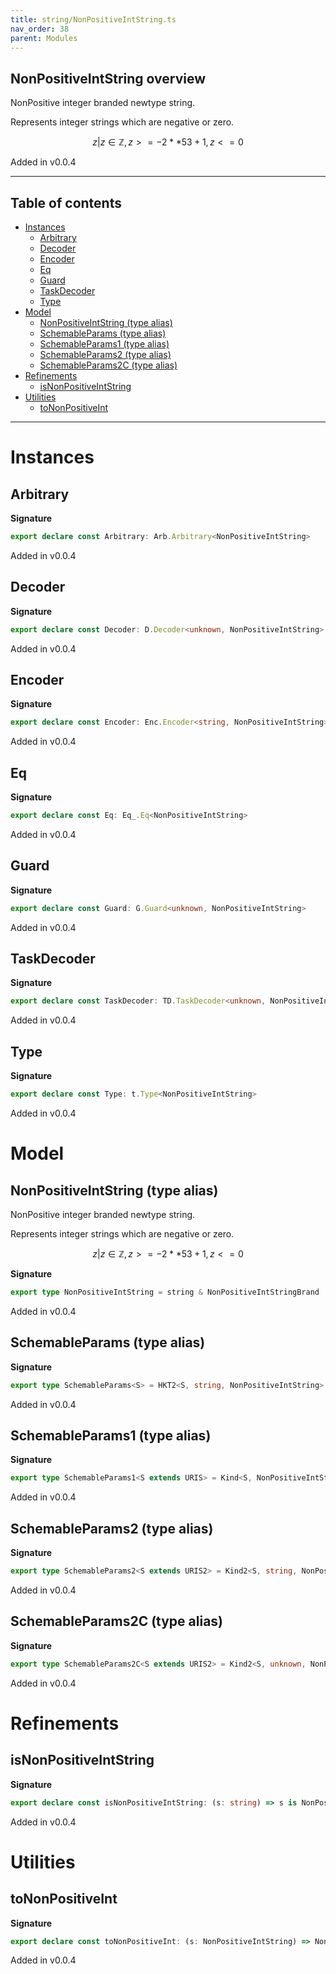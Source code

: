 ```yaml
---
title: string/NonPositiveIntString.ts
nav_order: 38
parent: Modules
---
```


## NonPositiveIntString overview

NonPositive integer branded newtype string.

Represents integer strings which are negative or zero.

```math
 { z | z ∈ ℤ, z >= -2 ** 53 + 1, z <= 0 }
```

Added in v0.0.4

---

<h2 class="text-delta">Table of contents</h2>

- [Instances](#instances)
  - [Arbitrary](#arbitrary)
  - [Decoder](#decoder)
  - [Encoder](#encoder)
  - [Eq](#eq)
  - [Guard](#guard)
  - [TaskDecoder](#taskdecoder)
  - [Type](#type)
- [Model](#model)
  - [NonPositiveIntString (type alias)](#nonpositiveintstring-type-alias)
  - [SchemableParams (type alias)](#schemableparams-type-alias)
  - [SchemableParams1 (type alias)](#schemableparams1-type-alias)
  - [SchemableParams2 (type alias)](#schemableparams2-type-alias)
  - [SchemableParams2C (type alias)](#schemableparams2c-type-alias)
- [Refinements](#refinements)
  - [isNonPositiveIntString](#isnonpositiveintstring)
- [Utilities](#utilities)
  - [toNonPositiveInt](#tononpositiveint)

---

# Instances

## Arbitrary

**Signature**

```ts
export declare const Arbitrary: Arb.Arbitrary<NonPositiveIntString>
```

Added in v0.0.4

## Decoder

**Signature**

```ts
export declare const Decoder: D.Decoder<unknown, NonPositiveIntString>
```

Added in v0.0.4

## Encoder

**Signature**

```ts
export declare const Encoder: Enc.Encoder<string, NonPositiveIntString>
```

Added in v0.0.4

## Eq

**Signature**

```ts
export declare const Eq: Eq_.Eq<NonPositiveIntString>
```

Added in v0.0.4

## Guard

**Signature**

```ts
export declare const Guard: G.Guard<unknown, NonPositiveIntString>
```

Added in v0.0.4

## TaskDecoder

**Signature**

```ts
export declare const TaskDecoder: TD.TaskDecoder<unknown, NonPositiveIntString>
```

Added in v0.0.4

## Type

**Signature**

```ts
export declare const Type: t.Type<NonPositiveIntString>
```

Added in v0.0.4

# Model

## NonPositiveIntString (type alias)

NonPositive integer branded newtype string.

Represents integer strings which are negative or zero.

```math
 { z | z ∈ ℤ, z >= -2 ** 53 + 1, z <= 0 }
```

**Signature**

```ts
export type NonPositiveIntString = string & NonPositiveIntStringBrand
```

Added in v0.0.4

## SchemableParams (type alias)

**Signature**

```ts
export type SchemableParams<S> = HKT2<S, string, NonPositiveIntString>
```

Added in v0.0.4

## SchemableParams1 (type alias)

**Signature**

```ts
export type SchemableParams1<S extends URIS> = Kind<S, NonPositiveIntString>
```

Added in v0.0.4

## SchemableParams2 (type alias)

**Signature**

```ts
export type SchemableParams2<S extends URIS2> = Kind2<S, string, NonPositiveIntString>
```

Added in v0.0.4

## SchemableParams2C (type alias)

**Signature**

```ts
export type SchemableParams2C<S extends URIS2> = Kind2<S, unknown, NonPositiveIntString>
```

Added in v0.0.4

# Refinements

## isNonPositiveIntString

**Signature**

```ts
export declare const isNonPositiveIntString: (s: string) => s is NonPositiveIntString
```

Added in v0.0.4

# Utilities

## toNonPositiveInt

**Signature**

```ts
export declare const toNonPositiveInt: (s: NonPositiveIntString) => NonPositiveInt.NonPositiveInt
```

Added in v0.0.4

